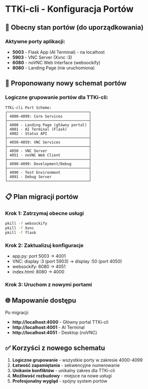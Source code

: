 # TTKi-cli - Konfiguracja Portów

## 🎯 Obecny stan portów (do uporządkowania)

### Aktywne porty aplikacji:
- **5003** - Flask App (AI Terminal) - na localhost
- **5903** - VNC Server (Xvnc :3) 
- **6080** - noVNC Web Interface (websockify)
- **8080** - Landing Page (nie uruchomiona)

## 🔧 Proponowany nowy schemat portów

### Logiczne grupowanie portów dla TTKi-cli:

```
TTKi-cli Port Scheme:
┌─────────────────────────────────────┐
│ 4000-4099: Core Services            │
├─────────────────────────────────────┤
│ 4000 - Landing Page (główny portal) │
│ 4001 - AI Terminal (Flask)          │
│ 4002 - Status API                   │
├─────────────────────────────────────┤
│ 4050-4059: VNC Services             │
├─────────────────────────────────────┤
│ 4050 - VNC Server                   │
│ 4051 - noVNC Web Client             │
├─────────────────────────────────────┤
│ 4090-4099: Development/Debug        │
├─────────────────────────────────────┤
│ 4090 - Test Environment             │
│ 4091 - Debug Server                 │
└─────────────────────────────────────┘
```

## 📋 Plan migracji portów

### Krok 1: Zatrzymaj obecne usługi
```bash
pkill -f websockify
pkill -f Xvnc
pkill -f flask
```

### Krok 2: Zaktualizuj konfiguracje
- app.py: port 5003 → 4001
- VNC: display :3 (port 5903) → display :50 (port 4050)
- websockify: 6080 → 4051
- index.html: 8080 → 4000

### Krok 3: Uruchom z nowymi portami

## 🌐 Mapowanie dostępu

Po migracji:
- **http://localhost:4000** - Główny portal TTKi-cli
- **http://localhost:4001** - AI Terminal
- **http://localhost:4051** - Desktop (noVNC)

## ✅ Korzyści z nowego schematu

1. **Logiczne grupowanie** - wszystkie porty w zakresie 4000-4099
2. **Łatwość zapamiętania** - sekwencyjne numerowanie
3. **Unikanie konfliktów** - unikalny zakres dla TTKi-cli
4. **Możliwość rozbudowy** - miejsce na nowe usługi
5. **Profesjonalny wygląd** - spójny system portów
